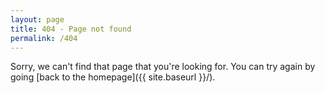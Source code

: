 ```yaml
---
layout: page
title: 404 - Page not found
permalink: /404
---
```

Sorry, we can't find that page that you're looking for. You can try again by going [back to the homepage]({{ site.baseurl }}/).
